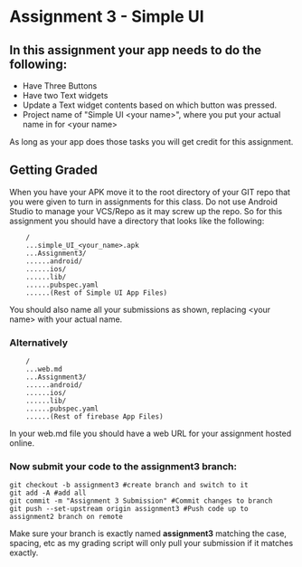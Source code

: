 # Assignment 3 - Simple UI

## In this assignment your app needs to do the following:

* Have Three Buttons
* Have two Text widgets
* Update a Text widget contents based on which button was pressed.
* Project name of "Simple UI &lt;your name&gt;", where you put your actual name in for &lt;your name&gt;

As long as your app does those tasks you will get credit for this assignment.

## Getting Graded

When you have your APK move it to the root directory of your GIT repo that you were given to turn in assignments for this class. Do not use Android Studio to manage your VCS/Repo as it may screw up the repo. So for this assignment you should have a directory that looks like the following:

```
    /
    ...simple_UI_<your_name>.apk
    ...Assignment3/
    ......android/
    ......ios/
    ......lib/
    ......pubspec.yaml
    ......(Rest of Simple UI App Files)
```

You should also name all your submissions as shown, replacing \<your name\> with your actual name.

### Alternatively

```
    /
    ...web.md
    ...Assignment3/
    ......android/
    ......ios/
    ......lib/
    ......pubspec.yaml
    ......(Rest of firebase App Files)
```
In your web.md file you should have a web URL for your assignment hosted online. 

### Now submit your code to the **assignment3** branch:

```
git checkout -b assignment3 #create branch and switch to it
git add -A #add all
git commit -m "Assignment 3 Submission" #Commit changes to branch
git push --set-upstream origin assignment3 #Push code up to assignment2 branch on remote
```

Make sure your branch is exactly named **assignment3** matching the case, spacing, etc as my grading script will only pull your submission if it matches exactly.
